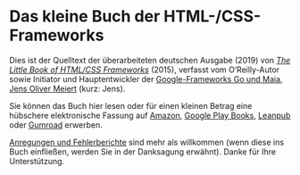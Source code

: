 # Das kleine Buch der HTML-/CSS-Frameworks

Dies ist der Quelltext der überarbeiteten deutschen Ausgabe (2019) von [_The Little Book of HTML/CSS Frameworks_](https://www.oreilly.com/library/view/the-little-book/9781492048121/) (2015), verfasst vom O’Reilly-Autor sowie Initiator und Hauptentwickler der [Google-Frameworks Go und Maia](https://meiert.com/de/publications/articles/20171005/), [Jens Oliver Meiert](https://meiert.com/) (kurz: Jens).

Sie können das Buch hier lesen oder für einen kleinen Betrag eine hübschere elektronische Fassung auf [Amazon](https://www.amazon.de/dp/B07TY2T9XW/), [Google Play Books](https://play.google.com/store/books/details/Jens_Oliver_Meiert_Das_kleine_Buch_der_HTML_CSS_Fr?id=j4jhDwAAQBAJ), [Leanpub](https://leanpub.com/html-css-frameworks) oder [Gumroad](https://j9t.gumroad.com/l/LqXw?locale=de) erwerben.

[Anregungen und Fehlerberichte](https://github.com/frontenddogma/html-css-frameworks/issues) sind mehr als willkommen (wenn diese ins Buch einfließen, werden Sie in der Danksagung erwähnt). Danke für Ihre Unterstützung.